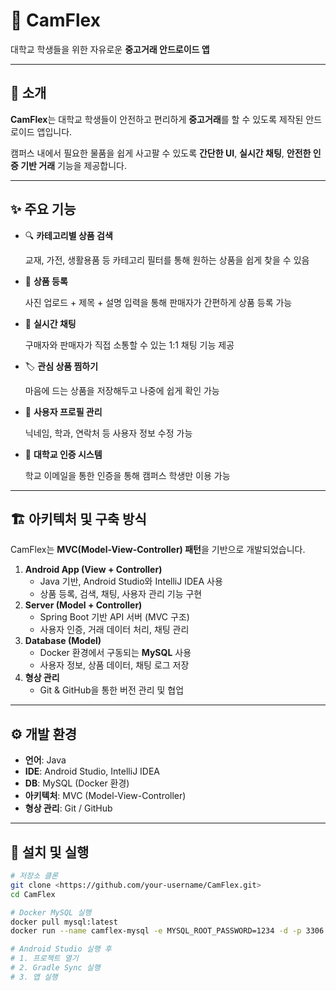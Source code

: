 # 📱 CamFlex

대학교 학생들을 위한 자유로운 **중고거래 안드로이드 앱**

---

## 📖 소개

**CamFlex**는 대학교 학생들이 안전하고 편리하게 **중고거래**를 할 수 있도록 제작된 안드로이드 앱입니다.

캠퍼스 내에서 필요한 물품을 쉽게 사고팔 수 있도록 **간단한 UI**, **실시간 채팅**, **안전한 인증 기반 거래** 기능을 제공합니다.

---

## ✨ 주요 기능

- 🔍 **카테고리별 상품 검색**
    
    교재, 가전, 생활용품 등 카테고리 필터를 통해 원하는 상품을 쉽게 찾을 수 있음
    
- 📸 **상품 등록**
    
    사진 업로드 + 제목 + 설명 입력을 통해 판매자가 간편하게 상품 등록 가능
    
- 💬 **실시간 채팅**
    
    구매자와 판매자가 직접 소통할 수 있는 1:1 채팅 기능 제공
    
- 🏷️ **관심 상품 찜하기**
    
    마음에 드는 상품을 저장해두고 나중에 쉽게 확인 가능
    
- 👤 **사용자 프로필 관리**
    
    닉네임, 학과, 연락처 등 사용자 정보 수정 가능
    
- 🏫 **대학교 인증 시스템**
    
    학교 이메일을 통한 인증을 통해 캠퍼스 학생만 이용 가능
    

---

## 🏗️ 아키텍처 및 구축 방식

CamFlex는 **MVC(Model-View-Controller) 패턴**을 기반으로 개발되었습니다.

1. **Android App (View + Controller)**
    - Java 기반, Android Studio와 IntelliJ IDEA 사용
    - 상품 등록, 검색, 채팅, 사용자 관리 기능 구현
2. **Server (Model + Controller)**
    - Spring Boot 기반 API 서버 (MVC 구조)
    - 사용자 인증, 거래 데이터 처리, 채팅 관리
3. **Database (Model)**
    - Docker 환경에서 구동되는 **MySQL** 사용
    - 사용자 정보, 상품 데이터, 채팅 로그 저장
4. **형상 관리**
    - Git & GitHub을 통한 버전 관리 및 협업

---

## ⚙️ 개발 환경

- **언어**: Java
- **IDE**: Android Studio, IntelliJ IDEA
- **DB**: MySQL (Docker 환경)
- **아키텍처**: MVC (Model-View-Controller)
- **형상 관리**: Git / GitHub

---

## 🚀 설치 및 실행

```bash
# 저장소 클론
git clone <https://github.com/your-username/CamFlex.git>
cd CamFlex

# Docker MySQL 실행
docker pull mysql:latest
docker run --name camflex-mysql -e MYSQL_ROOT_PASSWORD=1234 -d -p 3306:3306 mysql

# Android Studio 실행 후
# 1. 프로젝트 열기
# 2. Gradle Sync 실행
# 3. 앱 실행

```
